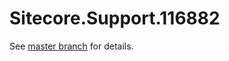 # Sitecore.Support.116882

See [master branch](https://github.com/sitecoresupport/Sitecore.Support.116882) for details.